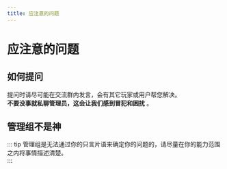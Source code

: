 ```yaml
---
title: 应注意的问题
---
```

# 应注意的问题


## 如何提问
提问时请尽可能在交流群内发言，会有其它玩家或用户帮您解决。  
**不要没事就私聊管理员，这会让我们感到冒犯和困扰** 。

## 管理组不是神

::: tip
管理组是无法通过你的只言片语来确定你的问题的，请尽量在你的能力范围之内将事情描述清楚。    
:::
